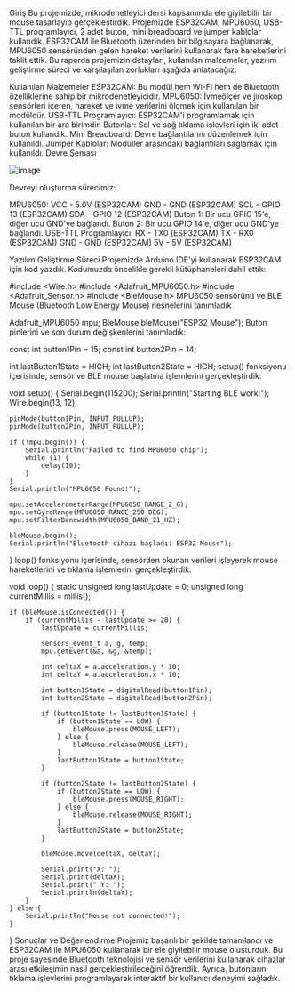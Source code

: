 Giriş
Bu projemizde, mikrodenetleyici dersi kapsamında ele giyilebilir bir mouse tasarlayıp gerçekleştirdik. Projemizde ESP32CAM, MPU6050, USB-TTL programlayıcı, 2 adet buton, mini breadboard ve jumper kablolar kullandık. ESP32CAM ile Bluetooth üzerinden bir bilgisayara bağlanarak, MPU6050 sensöründen gelen hareket verilerini kullanarak fare hareketlerini taklit ettik. Bu raporda projemizin detayları, kullanılan malzemeler, yazılım geliştirme süreci ve karşılaşılan zorlukları aşağıda anlatacağız.

Kullanılan Malzemeler
ESP32CAM: Bu modül hem Wi-Fi hem de Bluetooth özelliklerine sahip bir mikrodenetleyicidir.
MPU6050: İvmeölçer ve jiroskop sensörleri içeren, hareket ve ivme verilerini ölçmek için kullanılan bir modüldür.
USB-TTL Programlayıcı: ESP32CAM'i programlamak için kullanılan bir ara birimdir.
Butonlar: Sol ve sağ tıklama işlevleri için iki adet buton kullandık.
Mini Breadboard: Devre bağlantılarını düzenlemek için kullanıldı.
Jumper Kablolar: Modüller arasındaki bağlantıları sağlamak için kullanıldı.
Devre Şeması

![image](https://github.com/user-attachments/assets/7e56f8f5-3690-4c95-86fe-1b2481db654e)

Devreyi oluşturma sürecimiz:

MPU6050:
VCC - 5.0V (ESP32CAM)
GND - GND (ESP32CAM)
SCL - GPIO 13 (ESP32CAM)
SDA - GPIO 12 (ESP32CAM)
Buton 1:
Bir ucu GPIO 15'e, diğer ucu GND'ye bağlandı.
Buton 2:
Bir ucu GPIO 14'e, diğer ucu GND'ye bağlandı.
USB-TTL Programlayıcı:
RX - TX0 (ESP32CAM)
TX - RX0 (ESP32CAM)
GND - GND (ESP32CAM)
5V - 5V (ESP32CAM)

Yazılım Geliştirme Süreci
Projemizde Arduino IDE'yi kullanarak ESP32CAM için kod yazdık. Kodumuzda öncelikle gerekli kütüphaneleri dahil ettik:

#include <Wire.h>
#include <Adafruit_MPU6050.h>
#include <Adafruit_Sensor.h>
#include <BleMouse.h>
MPU6050 sensörünü ve BLE Mouse (Bluetooth Low Energy Mouse) nesnelerini tanımladık

Adafruit_MPU6050 mpu;
BleMouse bleMouse("ESP32 Mouse");
Buton pinlerini ve son durum değişkenlerini tanımladık:

const int button1Pin = 15;
const int button2Pin = 14;

int lastButton1State = HIGH;
int lastButton2State = HIGH;
setup() fonksiyonu içerisinde, sensör ve BLE mouse başlatma işlemlerini gerçekleştirdik:

void setup() {
    Serial.begin(115200);
    Serial.println("Starting BLE work!");
    Wire.begin(13, 12);
    
    pinMode(button1Pin, INPUT_PULLUP);
    pinMode(button2Pin, INPUT_PULLUP);
    
    if (!mpu.begin()) {
        Serial.println("Failed to find MPU6050 chip");
        while (1) {
            delay(10);
        }
    }
    Serial.println("MPU6050 Found!");
    
    mpu.setAccelerometerRange(MPU6050_RANGE_2_G);
    mpu.setGyroRange(MPU6050_RANGE_250_DEG);
    mpu.setFilterBandwidth(MPU6050_BAND_21_HZ);
    
    bleMouse.begin();
    Serial.println("Bluetooth cihazı başladı: ESP32 Mouse");
}
loop() fonksiyonu içerisinde, sensörden okunan verileri işleyerek mouse hareketlerini ve tıklama işlemlerini gerçekleştirdik:

void loop() {
    static unsigned long lastUpdate = 0;
    unsigned long currentMillis = millis();
    
    if (bleMouse.isConnected()) {
        if (currentMillis - lastUpdate >= 20) { 
            lastUpdate = currentMillis;
            
            sensors_event_t a, g, temp;
            mpu.getEvent(&a, &g, &temp);
            
            int deltaX = a.acceleration.y * 10;
            int deltaY = a.acceleration.x * 10;
            
            int button1State = digitalRead(button1Pin);
            int button2State = digitalRead(button2Pin);
            
            if (button1State != lastButton1State) {
                if (button1State == LOW) {
                    bleMouse.press(MOUSE_LEFT);
                } else {
                    bleMouse.release(MOUSE_LEFT);
                }
                lastButton1State = button1State;
            }
            
            if (button2State != lastButton2State) {
                if (button2State == LOW) {
                    bleMouse.press(MOUSE_RIGHT);
                } else {
                    bleMouse.release(MOUSE_RIGHT);
                }
                lastButton2State = button2State;
            }
            
            bleMouse.move(deltaX, deltaY);
            
            Serial.print("X: ");
            Serial.print(deltaX);
            Serial.print(" Y: ");
            Serial.println(deltaY);
        }
    } else {
        Serial.println("Mouse not connected!");
    }
}
Sonuçlar ve Değerlendirme
Projemiz başarılı bir şekilde tamamlandı ve ESP32CAM ile MPU6050 kullanarak bir ele giyilebilir mouse oluşturduk. Bu proje sayesinde Bluetooth teknolojisi ve sensör verilerini kullanarak cihazlar arası etkileşimin nasıl gerçekleştirileceğini öğrendik. Ayrıca, butonların tıklama işlevlerini programlayarak interaktif bir kullanıcı deneyimi sağladık.
